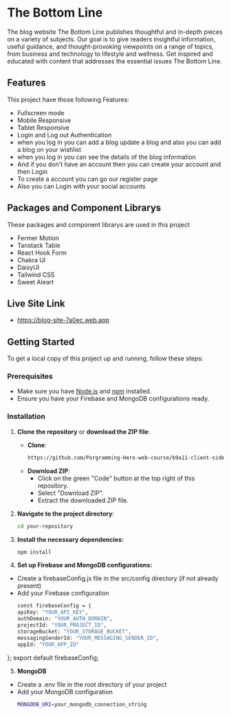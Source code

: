 
# The Bottom Line 

The blog website The Bottom Line publishes thoughtful and in-depth pieces on a variety of subjects. Our goal is to give readers insightful information, useful guidance, and thought-provoking viewpoints on a range of topics, from business and technology to lifestyle and wellness. Get inspired and educated with content that addresses the essential issues The Bottom Line.


## Features
This project have those following Features:

- Fullscreen mode
- Mobile Responsive 
- Tablet Responsive
- Login and Log out Authentication
- when you log in  you can add a blog update a blog and also you can add a blog on your wishlist 
- when you log in you can see the details of the blog information 
- And if you don't have an account then you can create your account and then Login
- To create a account you can go our register page 
- Also you can Login with your social accounts



## Packages and Component Librarys

These packages and component librarys are used in this project

- Fermer Motion
- Tanstack Table
- React Hook Form
- Chakra UI
- DaisyUI
- Tailwind CSS
- Sweet Aleart


## Live Site Link
- https://blog-site-7a0ec.web.app



## Getting Started

To get a local copy of this project up and running, follow these steps:

### Prerequisites

- Make sure you have [Node.js](https://nodejs.org/) and [npm](https://www.npmjs.com/) installed.
- Ensure you have your Firebase and MongoDB configurations ready.

### Installation

1. **Clone the repository** or **download the ZIP file**:
   - **Clone**:
     ```bash
     https://github.com/Porgramming-Hero-web-course/b9a11-client-side-rijviislam.git
     ```
   - **Download ZIP**:
     - Click on the green "Code" button at the top right of this repository.
     - Select "Download ZIP".
     - Extract the downloaded ZIP file.

2. **Navigate to the project directory**:
   ```bash
   cd your-repository
3. **Install the necessary dependencies:**
     ```bash
     npm install
4. **Set up Firebase and MongoDB configurations:**
- Create a firebaseConfig.js file in the src/config directory (if not already present)
- Add your Firebase configuration
  ```bash // src/config/firebaseConfig.js
  const firebaseConfig = {
  apiKey: "YOUR_API_KEY",
  authDomain: "YOUR_AUTH_DOMAIN",
  projectId: "YOUR_PROJECT_ID",
  storageBucket: "YOUR_STORAGE_BUCKET",
  messagingSenderId: "YOUR_MESSAGING_SENDER_ID",
  appId: "YOUR_APP_ID"
};
export default firebaseConfig;


5. **MongoDB**
- Create a .env file in the root directory of your project
- Add your MongoDB configuration
  ```bash
  MONGODB_URI=your_mongodb_connection_string

